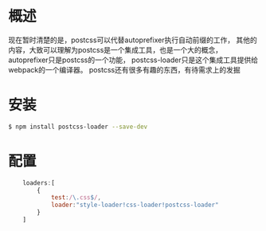 # 概述
现在暂时清楚的是，postcss可以代替autoprefixer执行自动前缀的工作，
其他的内容，大致可以理解为postcss是一个集成工具，也是一个大的概念，
autoprefixer只是postcss的一个功能，
postcss-loader只是这个集成工具提供给webpack的一个编译器。
postcss还有很多有趣的东西，有待需求上的发掘

# 安装
``` bash
$ npm install postcss-loader --save-dev
```

# 配置
``` javascript
    loaders:[
        {
            test:/\.css$/,
            loader:"style-loader!css-loader!postcss-loader"
        }
    ]
```
